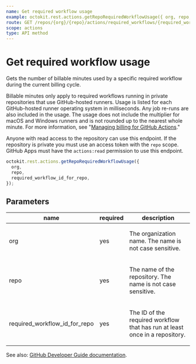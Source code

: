 ```yaml
---
name: Get required workflow usage
example: octokit.rest.actions.getRepoRequiredWorkflowUsage({ org, repo, required_workflow_id_for_repo })
route: GET /repos/{org}/{repo}/actions/required_workflows/{required_workflow_id_for_repo}/timing
scope: actions
type: API method
---
```


# Get required workflow usage

Gets the number of billable minutes used by a specific required workflow during the current billing cycle.

Billable minutes only apply to required workflows running in private repositories that use GitHub-hosted runners. Usage is listed for each GitHub-hosted runner operating system in milliseconds. Any job re-runs are also included in the usage. The usage does not include the multiplier for macOS and Windows runners and is not rounded up to the nearest whole minute. For more information, see "[Managing billing for GitHub Actions](https://docs.github.com/github/setting-up-and-managing-billing-and-payments-on-github/managing-billing-for-github-actions)."

Anyone with read access to the repository can use this endpoint. If the repository is private you must use an access token with the `repo` scope. GitHub Apps must have the `actions:read` permission to use this endpoint.

```js
octokit.rest.actions.getRepoRequiredWorkflowUsage({
  org,
  repo,
  required_workflow_id_for_repo,
});
```

## Parameters

<table>
  <thead>
    <tr>
      <th>name</th>
      <th>required</th>
      <th>description</th>
    </tr>
  </thead>
  <tbody>
    <tr><td>org</td><td>yes</td><td>

The organization name. The name is not case sensitive.

</td></tr>
<tr><td>repo</td><td>yes</td><td>

The name of the repository. The name is not case sensitive.

</td></tr>
<tr><td>required_workflow_id_for_repo</td><td>yes</td><td>

The ID of the required workflow that has run at least once in a repository.

</td></tr>
  </tbody>
</table>

See also: [GitHub Developer Guide documentation](https://docs.github.com/rest/reference/actions#get-repository-required-workflow-usage).
